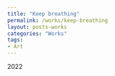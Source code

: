 ```yaml
---
title: "Keep breathing"
permalink: /works/keep-breathing
layout: posts-works
categories: "Works"
tags:
- Art
---
```

2022